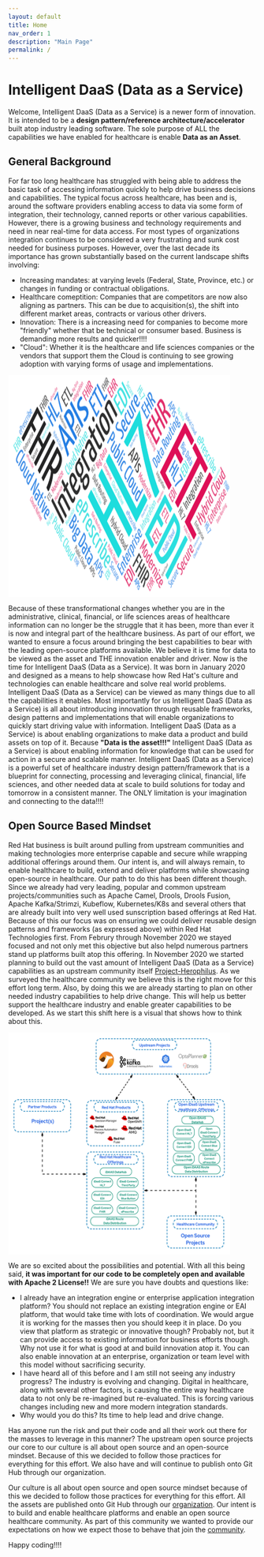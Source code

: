 ```yaml
---
layout: default
title: Home
nav_order: 1
description: "Main Page"
permalink: /
---
```


# Intelligent DaaS (Data as a Service)

Welcome, Intelligent DaaS (Data as a Service) is a newer form of innovation. It is intended to be a <b> design pattern/reference architecture/accelerator </b> built atop industry leading software. The sole purpose of ALL the capabilities we have enabled for healthcare is enable <b> Data as an Asset</b>.

## General Background

For far too long healthcare has struggled with being able to address the basic task of accessing information quickly to help drive business decisions and capabilities. The typical focus across healthcare, has been and is, around the software providers enabling access to data via some form of integration, their technology, canned reports or other various capabilities. However, there is a growing business and technology requirements and need in near real-time for data access. For most types of organizations integration continues to be considered a very frustrating and sunk cost needed for business purposes. However, over the last decade its importance has grown substantially based on the current landscape shifts involving: 

* Increasing mandates: at varying levels (Federal, State, Province, etc.) or changes in funding or contractual obligations.
* Healthcare comeptition: Companies that are competitors are now also aligning as partners. This can be due to acquisition(s), the shift into different market areas, contracts or various other drivers. 
* Innovation: There is a increasing need for companies to become more "friendly" whether that be technical or consumer based. Business is demanding more results and quicker!!!!
* "Cloud": Whether it is the healthcare and life sciences companies or the vendors that support them the Cloud is continuing to see growing adoption with varying forms of usage and implementations.

<img src="iDAAS-Web-WordCloud.png" alt="Word Cloud" width="450" height="450" align="center"/>


Because of these transformational changes whether you are in the administrative, clinical, financial, or life sciences areas of healthcare information can no longer be the struggle that it has been, more than ever it is now and integral part of the healthcare business. As part of our effort, we wanted to ensure a focus around bringing the best capabilities to bear with the leading open-source platforms available. We believe it is time for data to be viewed as the asset and THE innovation enabler and driver. Now is the time for Intelligent DaaS (Data as a Service). It was born in January 2020 and designed as a means to help showcase how Red Hat's culture and technologies can enable healthcare and solve real world problems. Intelligent DaaS (Data as a Service) can be viewed as many things due to all the capabilities it enables. Most importantly for us Intelligent DaaS (Data as a Service) is all about introducing innovation through reusable frameworks, design patterns and implementations that will enable organizations to quickly start driving value with information. Intelligent DaaS (Data as a Service) is about enabling organizations to make data a product and build assets on top of it. Because <b>"Data is the asset!!!"</b> Intelligent DaaS (Data as a Service) is about enabling information for knowledge that can be used for action in a secure and scalable manner. Intelligent DaaS (Data as a Service) is a powerful set of healthcare industry design pattern/framework that is a blueprint for connecting, processing and leveraging clinical, financial, life sciences, and other needed data at scale to build solutions for today and tomorrow in a consistent manner. The ONLY limitation is your imagination and connecting to the data!!!!

## Open Source Based Mindset

Red Hat business is built around pulling from upstream communities and making technologies more enterprise capable and secure while wrapping additional offerings around them. Our intent is, and will always remain, to enable healthcare to build, extend and deliver platforms while showcasing open-source in healthcare. Our path to do this has been different though. Since we already had very leading, popular and common upstream projects/communities such as Apache Camel, Drools, Drools Fusion, Apache Kafka/Strimzi, Kubeflow, Kubernetes/K8s and several others that are already built into very well used sunscription based offerings at Red Hat. Because of this our focus was on ensuring we could deliver reusable design patterns and frameworks (as expressed above) within Red Hat Technologies first. From Februry through November 2020 we stayed focused and not only met this objective but also helpd numerous partners stand up platforms built atop this offering. In November 2020 we started planning to build out the vast amount of Intelligent DaaS (Data as a Service) capabilities as an upstream community itself
<a href="https://github.com/Project-Herophilus" target="_blank">Project-Herophilus</a>. As we surveyed the healthcare community we believe this is the right move for this effort long term. Also, by doing this we are already starting to plan on other needed industry capabilities to help drive change. This will help us better support the healthcare industry and enable greater capabilities to be developed. As we start this shift here is a visual that shows how to think about this.

<img src="iDAASPlatform-Visuals-iDAASUpstream.png" alt="Upstream" width="450" height="450" align="center"/>

We are so excited about the possibilities and potential. With all this being said, <b>it was important for our code to be completely open and available with Apache 2 License!!</b>
We are sure you have doubts and questions like:           

* I already have an integration engine or enterprise application integration platform? You should not replace an existing integration engine or EAI platform, that would take time with lots of coordination. We would argue it is working for the masses then you should keep it in place. Do you view that platform as strategic or innovative though? Probably not, but it can provide access to existing information for business efforts though. Why not use it for what is good at and build innovation atop it. You can also enable innovation at an enterprise, organization or team level with this model without sacrificing security.
* I have heard all of this before and I am still not seeing any industry progress? The industry is evolving and changing. Digital in healthcare, along with several other factors, is causing the entire way healthcare data to not only be re-imagined but re-evaluated. This is forcing various changes including
  new and more modern integration standards.
* Why would you do this? Its time to help lead and drive change.

Has anyone run the risk and put their code and all their work out there for the masses to leverage in this manner? The upstream open source projects our core to our culture is all about open source and an open-source mindset. Because of this we decided to follow those practices for everything for this effort. We also have and will continue to publish onto Git Hub through our organization.

Our culture is all about open source and open source mindset because of this we decided to follow those practices for everything for this effort. All the assets are published onto Git Hub through our <a href="https://github.com/RedHat-Healthcare/" target="_blank"> organization</a>. Our intent is to build and enable healthcare platforms and enable an open source healthcare community. As part of this community we wanted to provide our expectations on how we expect those to behave that join the <a href="/home/CodeOfConduct" target="_blank">community</a>. 

Happy coding!!!!

